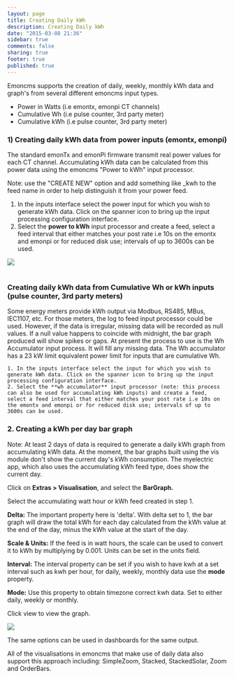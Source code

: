 ```yaml
---
layout: page
title: Creating Daily kWh
description: Creating Daily kWh
date: "2015-03-08 21:36"
sidebar: true
comments: false
sharing: true
footer: true
published: true
---
```


Emoncms supports the creation of daily, weekly, monthly kWh data and graph's from several different emoncms input types.

- Power in Watts (i.e emontx, emonpi CT channels)
- Cumulative Wh (i.e pulse counter, 3rd party meter)
- Cumulative kWh (i.e pulse counter, 3rd party meter)

### 1) Creating daily kWh data from power inputs (emontx, emonpi)

The standard emonTx and emonPi firmware transmit real power values for each CT channel. Accumulating kWh data can be calculated from this power data using the emoncms "Power to kWh" input processor.

Note: use the "CREATE NEW" option and add something like _kwh to the feed name in order to help distinguish it from your power feed.

1. In the inputs interface select the power input for which you wish to generate kWh data. Click on the spanner icon to bring up the input processing configuration interface.
2. Select the **power to kWh** input processor and create a feed, select a feed interval that either matches your post rate i.e 10s on the emontx and emonpi or for reduced disk use; intervals of up to 3600s can be used.

<img src="https://emoncms.org/Modules/site/inputprocessing.png" /><br><br>

### Creating daily kWh data from Cumulative Wh or kWh inputs (pulse counter, 3rd party meters)

Some energy meters provide kWh output via Modbus, RS485, MBus, IEC1107, etc. For those meters, the log to feed input processor could be used. However, if the data is irregular, missing data will be recorded as null values. If a null value happens to coincide with midnight, the bar graph produced will show spikes or gaps. At present the process to use is the Wh Accumulator input process. It will fill any missing data. The Wh accumulator has a 23 kW limit equivalent power limit for inputs that are cumulative Wh.

    1. In the inputs interface select the input for which you wish to generate kWh data. Click on the spanner icon to bring up the input processing configuration interface.
    2. Select the **wh accumulator** input processor (note: this process can also be used for accumulating kWh inputs) and create a feed, select a feed interval that either matches your post rate i.e 10s on the emontx and emonpi or for reduced disk use; intervals of up to 3600s can be used.

### 2. Creating a kWh per day bar graph

Note: At least 2 days of data is required to generate a daily kWh graph from accumulating kWh data. At the moment, the bar graphs built using the vis module don't show the current day's kWh consumption. The myelectric app, which also uses the accumulating kWh feed type, does show the current day.

Click on **Extras > Visualisation**, and select the **BarGraph.**

Select the accumulating watt hour or kWh feed created in step 1.

**Delta:** The important property here is 'delta'. With delta set to 1, the bar graph will draw the total kWh for each day calculated from the kWh value at the end of the day, minus the kWh value at the start of the day.

**Scale & Units:** If the feed is in watt hours, the scale can be used to convert it to kWh by multiplying by 0.001. Units can be set in the units field.

**Interval:** The interval property can be set if you wish to have kwh at a set interval such as kwh per hour, for daily, weekly, monthly data use the **mode** property.

**Mode:** Use this property to obtain timezone correct kwh data. Set to either daily, weekly or monthly.

Click view to view the graph.

<img src="https://emoncms.org/Modules/site/dailykwh.png" />

The same options can be used in dashboards for the same output.

All of the visualisations in emoncms that make use of daily data also support this approach including: SimpleZoom, Stacked, StackedSolar, Zoom and OrderBars.

